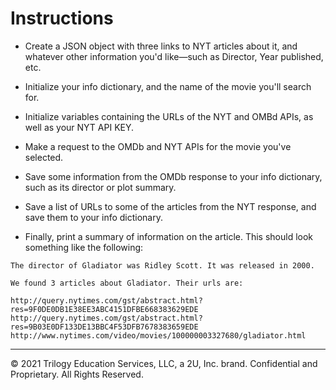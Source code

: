 # Instructions

* Create a JSON object with three links to NYT articles about it, and whatever other information you'd like—such as Director, Year published, etc.

* Initialize your info dictionary, and the name of the movie you'll search for.

* Initialize variables containing the URLs of the NYT and OMBd APIs, as well as your NYT API KEY.

* Make a request to the OMDb and NYT APIs for the movie you've selected.

* Save some information from the OMDb response to your info dictionary, such as its director or plot summary.

* Save a list of URLs to some of the articles from the NYT response, and save them to your info dictionary.

* Finally, print a summary of information on the article. This should look something like the following:


```
The director of Gladiator was Ridley Scott. It was released in 2000.

We found 3 articles about Gladiator. Their urls are:

http://query.nytimes.com/gst/abstract.html?res=9F0DE0DB1E38EE3ABC4151DFBE668383629EDE
http://query.nytimes.com/gst/abstract.html?res=9B03E0DF133DE13BBC4F53DFB7678383659EDE
http://www.nytimes.com/video/movies/100000003327680/gladiator.html
```

- - -

© 2021 Trilogy Education Services, LLC, a 2U, Inc. brand. Confidential and Proprietary. All Rights Reserved.
